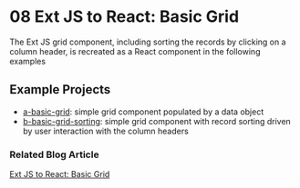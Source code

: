 # 08 Ext JS to React: Basic Grid

The Ext JS grid component, including sorting the records by clicking on a column header, is recreated as a React component in the following examples

## Example Projects

 - [a-basic-grid](./a-basic-grid): simple grid component populated by a data object
 - [b-basic-grid-sorting](./b-basic-grid-sorting): simple grid component with record sorting driven by user interaction with the column headers

### Related Blog Article

[Ext JS to React: Basic Grid](https://moduscreate.com/blog/ext-js-react-basic-grid/)